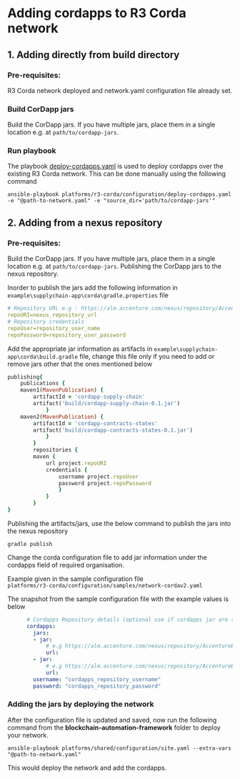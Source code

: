 <a name = "adding-cordapps"></a>
# Adding cordapps to R3 Corda network

## 1. Adding directly from build directory

### Pre-requisites: 
R3 Corda network deployed and network.yaml configuration file already set.

### Build CorDapp jars
Build the CorDapp jars. If you have multiple jars, place them in a single location e.g. at `path/to/cordapp-jars`.

### Run playbook

The playbook [deploy-cordapps.yaml](https://github.com/hyperledger-labs/blockchain-automation-framework/tree/master/platforms/r3-corda/configuration/deploy-cordapps.yaml) is used to deploy cordapps over the existing R3 Corda network.
This can be done manually using the following command

```
ansible-playbook platforms/r3-corda/configuration/deploy-cordapps.yaml -e "@path-to-network.yaml" -e "source_dir='path/to/cordapp-jars'"
```
## 2. Adding from a nexus repository

### Pre-requisites:
Build the CorDapp jars. If you have multiple jars, place them in a single location e.g. at `path/to/cordapp-jars`.
Publishing the CorDapp jars to the nexus repository.

Inorder to publish the jars add the following information in `example\supplychain-app\corda\gradle.properties` file

```yaml
# Repository URL e.g : https://alm.accenture.com/nexus/repository/AccentureBlockchainFulcrum_Release/
repoURI=nexus_repository_url
# Repository credentials
repoUser=repository_user_name
repoPassword=repository_user_password
```
Add the appropriate jar information as artifacts in `example\supplychain-app\corda\build.gradle` file, change this file only if you need to add or remove jars other that the ones mentioned below

```ruby
publishing{
    publications {
    maven1(MavenPublication) {
        artifactId = 'cordapp-supply-chain'
        artifact('build/cordapp-supply-chain-0.1.jar')
            }
    maven2(MavenPublication) {
        artifactId = 'cordapp-contracts-states'
        artifact('build/cordapp-contracts-states-0.1.jar')
            }
        }
        repositories {
        maven {
            url project.repoURI
            credentials {
                username project.repoUser
                password project.repoPassword
                }
            }
        }
}
```
Publishing the artifacts/jars, use the below command to publish the jars into the nexus repository 

```
gradle publish
```
Change the corda configuration file to add jar information under the cordapps field of required organisation.  

Example given in the sample configuration file  
`platforms/r3-corda/configuration/samples/network-cordav2.yaml`  
 
The snapshot from the sample configuration file with the example values is below
```yaml
      # Cordapps Repository details (optional use if cordapps jar are store in a repository)
      cordapps:
        jars: 
        - jar:
            # e.g https://alm.accenture.com/nexus/repository/AccentureBlockchainFulcrum_Release/com/supplychain/bcc/cordapp-supply-chain/0.1/cordapp-supply-chain-0.1.jar
            url: 
        - jar:
            # e.g https://alm.accenture.com/nexus/repository/AccentureBlockchainFulcrum_Release/com/supplychain/bcc/cordapp-contracts-states/0.1/cordapp-contracts-states-0.1.jar
            url: 
        username: "cordapps_repository_username"
        password: "cordapps_repository_password"
```
### Adding the jars by deploying the network

After the configuration file is updated and saved, now run the following command from the **blockchain-automation-framework** folder to deploy your network.

```
ansible-playbook platforms/shared/configuration/site.yaml --extra-vars "@path-to-network.yaml"
```
This would deploy the network and add the cordapps.